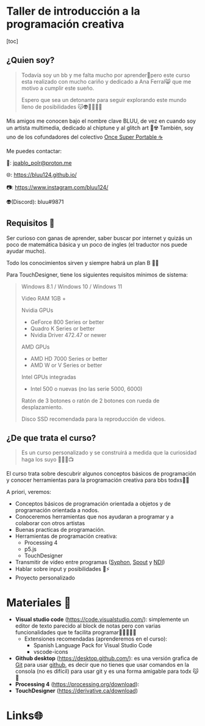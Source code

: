 # Taller de introducción a la programación creativa 

[toc]

## ¿Quien soy?

> Todavía soy un bb y me falta mucho por aprender🍼pero este curso esta realizado con mucho cariño y dedicado a Ana Ferral😸 que me motivo a cumplir este sueño.
>
> Espero que sea un detonante para seguir explorando este mundo lleno de posibilidades 😽👽👨🏽‍🚀🚀

Mis amigos me conocen bajo el nombre clave BLUU, de vez en cuando soy un artista multimedia, dedicado al chiptune y al glitch art  🩻☢️ También, soy uno de los cofundadores del colectivo  [Once Super Portable  ☕](https://www.instagram.com/oncesuperportable/) 

Me puedes contactar:

💌: jpablo_polr@proton.me

🌐:  https://bluu124.github.io/

📷: https://www.instagram.com/bluu124/

👽(Discord): bluu#9871



## Requisitos 👻

Ser curioso con ganas de aprender, saber buscar por internet y quizás un poco de matemática básica y un poco de ingles (el traductor nos puede ayudar mucho). 

Todo los conocimientos sirven y siempre habrá un plan B  🧠✨ 

Para TouchDesigner, tiene los siguientes requisitos mínimos de sistema: 

> Windows 8.1 / Windows 10 / Windows 11
>
> Video RAM 1GB +
>
> Nvidia GPUs
>
> - GeForce 800 Series or better
> - Quadro K Series or better
> - Nvidia Driver 472.47 or newer
>
> AMD GPUs
>
> - AMD HD 7000 Series or better
> - AMD W or V Series or better
>
> Intel GPUs integradas
>
> - Intel 500 o nuevas (no las serie  5000, 6000)
>
> Ratón de 3 botones o ratón de 2 botones con rueda de desplazamiento.
>
> Disco SSD recomendada para la reproducción de videos.

 

## ¿De que trata el curso?

> Es un curso personalizado y se construirá a medida que la curiosidad haga los suyo 👨🏽‍🚀📺

El curso trata sobre descubrir algunos conceptos básicos de programación y conocer herramientas para la programación creativa para bbs todxs👼🏽

A priori, veremos: 

- Conceptos básicos de programación orientada a objetos y de programación orientada a nodos.
- Conoceremos herramientas que nos ayudaran a programar y a colaborar con otros artistas
- Buenas practicas de programación.
- Herramientas de programación creativa:
  - Processing 4
  - p5.js
  - TouchDesigner
- Transmitir de vídeo entre programas ([Syphon](http://syphon.v002.info/), [Spout](https://spout.zeal.co/) y [NDI](https://ndi.tv/))
- Hablar sobre input y posibilidades  🔌⚡
- Proyecto personalizado

# Materiales 🎨

- **Visual studio code** (https://code.visualstudio.com/):  simplemente un editor de texto parecido al block de notas pero con varias funcionalidades que te facilita programar👩🏽‍💻✨✨
  - Extensiones recomendadas (aprenderemos en el curso): 
    - Spanish Language Pack for Visual Studio Code
    - vscode-icons
- **Github desktop** (https://desktop.github.com/): es una versión grafica de [Git](https://git-scm.com/) para usar [github](https://github.com/), es decir que no tienes que usar comandos en la consola (no es difícil) para usar git y es una forma amigable para todx  😽🐙
- **Processing 4** (https://processing.org/download): 
- **TouchDesigner** (https://derivative.ca/download)



# Links🌐

